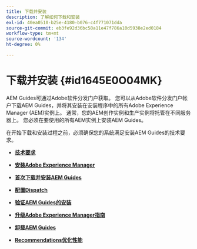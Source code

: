 ```yaml
---
title: 下载并安装
description: 了解如何下载和安装
exl-id: 40ea0510-b25e-4180-b076-c4f771071dda
source-git-commit: eb3fe92d36bc58a11e47f786a10d5938e2ed0184
workflow-type: tm+mt
source-wordcount: '134'
ht-degree: 0%

---
```


# 下载并安装 {#id1645E0O04MK}

AEM Guides可通过Adobe软件分发门户获取。 您可以从Adobe软件分发门户帐户下载AEM Guides，并将其安装在安装程序中的所有Adobe Experience Manager \(AEM\)实例上。 通常，您的AEM创作实例和生产实例将托管在不同服务器上。 您必须在要使用的所有AEM实例上安装AEM Guides。

在开始下载和安装过程之前，必须确保您的系统满足安装AEM Guides的技术要求。

- **[技术要求](download-install-technical-requirements.md)**

- **[安装Adobe Experience Manager](download-install-aem.md)**

- **[首次下载并安装AEM Guides](download-install-aemg-first-time.md)**

- **[配置Dispatch](download-install-configure-dispatcher.md)**

- **[验证AEM Guides的安装](download-install-verify-aemg-installation.md)**

- **[升级Adobe Experience Manager指南](upgrade-xml-documentation.md)**

- **[卸载AEM Guides](download-install-unistall-aemg.md)**

- **[Recommendations优化性能](download-install-recommend-perf-optimiz.md)**
